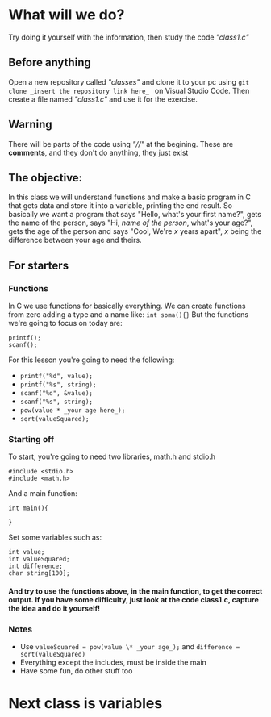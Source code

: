 # What will we do?

Try doing it yourself with the information, then study the code _"class1.c"_

## Before anything

Open a new repository called _"classes"_ and clone it to your pc using `git clone _insert the repository link here_ ` on Visual Studio Code. Then create a file named _"class1.c"_ and use it for the exercise.

## Warning

There will be parts of the code using _"//"_ at the begining. These are **comments**, and they don't do anything, they just exist

## The objective:

In this class we will understand functions and make a basic program in C that gets data and store it into a variable, printing the end result. So basically we want a program that says "Hello, what's your first name?", gets the name of the person, says "Hi, _name of the person_, what's your age?", gets the age of the person and says "Cool, We're _x_ years apart", _x_ being the difference between your age and theirs.

## For starters

### Functions

In C we use functions for basically everything. We can create functions from zero adding a type and a name like:
`int soma(){}`
But the functions we're going to focus on today are:

```
printf();
scanf();
```

For this lesson you're going to need the following:

- `printf("%d", value);`
- `printf("%s", string);`
- `scanf("%d", &value);`
- `scanf("%s", string);`
- `pow(value * _your age here_);`
- `sqrt(valueSquared);`

### Starting off

To start, you're going to need two libraries, math.h and stdio.h

```
#include <stdio.h>
#include <math.h>
```

And a main function:

```
int main(){

}
```

Set some variables such as:

```
int value;
int valueSquared;
int difference;
char string[100];
```

#### And try to use the functions above, in the main function, to get the correct output. If you have some difficulty, just look at the code class1.c, capture the idea and do it yourself!

### Notes

- Use `valueSquared = pow(value \* _your age_);` and `difference = sqrt(valueSquared)`
- Everything except the includes, must be inside the main
- Have some fun, do other stuff too

# Next class is variables
